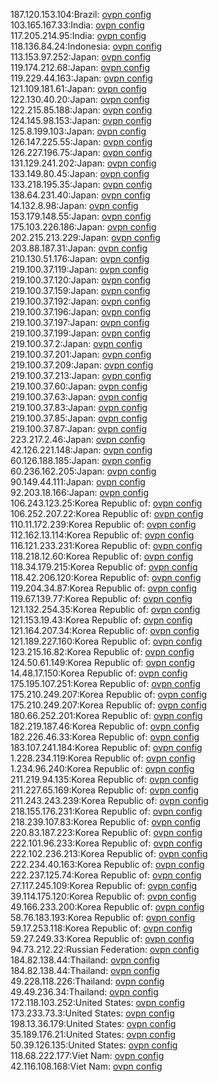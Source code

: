 187.120.153.104:Brazil: [ovpn config](vpn/187_120_153_104.ovpn)  
103.165.167.33:India: [ovpn config](vpn/103_165_167_33.ovpn)  
117.205.214.95:India: [ovpn config](vpn/117_205_214_95.ovpn)  
118.136.84.24:Indonesia: [ovpn config](vpn/118_136_84_24.ovpn)  
113.153.97.252:Japan: [ovpn config](vpn/113_153_97_252.ovpn)  
119.174.212.68:Japan: [ovpn config](vpn/119_174_212_68.ovpn)  
119.229.44.163:Japan: [ovpn config](vpn/119_229_44_163.ovpn)  
121.109.181.61:Japan: [ovpn config](vpn/121_109_181_61.ovpn)  
122.130.40.20:Japan: [ovpn config](vpn/122_130_40_20.ovpn)  
122.215.85.188:Japan: [ovpn config](vpn/122_215_85_188.ovpn)  
124.145.98.153:Japan: [ovpn config](vpn/124_145_98_153.ovpn)  
125.8.199.103:Japan: [ovpn config](vpn/125_8_199_103.ovpn)  
126.147.225.55:Japan: [ovpn config](vpn/126_147_225_55.ovpn)  
126.227.196.75:Japan: [ovpn config](vpn/126_227_196_75.ovpn)  
131.129.241.202:Japan: [ovpn config](vpn/131_129_241_202.ovpn)  
133.149.80.45:Japan: [ovpn config](vpn/133_149_80_45.ovpn)  
133.218.195.35:Japan: [ovpn config](vpn/133_218_195_35.ovpn)  
138.64.231.40:Japan: [ovpn config](vpn/138_64_231_40.ovpn)  
14.132.8.98:Japan: [ovpn config](vpn/14_132_8_98.ovpn)  
153.179.148.55:Japan: [ovpn config](vpn/153_179_148_55.ovpn)  
175.103.226.186:Japan: [ovpn config](vpn/175_103_226_186.ovpn)  
202.215.213.229:Japan: [ovpn config](vpn/202_215_213_229.ovpn)  
203.88.187.31:Japan: [ovpn config](vpn/203_88_187_31.ovpn)  
210.130.51.176:Japan: [ovpn config](vpn/210_130_51_176.ovpn)  
219.100.37.119:Japan: [ovpn config](vpn/219_100_37_119.ovpn)  
219.100.37.120:Japan: [ovpn config](vpn/219_100_37_120.ovpn)  
219.100.37.159:Japan: [ovpn config](vpn/219_100_37_159.ovpn)  
219.100.37.192:Japan: [ovpn config](vpn/219_100_37_192.ovpn)  
219.100.37.196:Japan: [ovpn config](vpn/219_100_37_196.ovpn)  
219.100.37.197:Japan: [ovpn config](vpn/219_100_37_197.ovpn)  
219.100.37.199:Japan: [ovpn config](vpn/219_100_37_199.ovpn)  
219.100.37.2:Japan: [ovpn config](vpn/219_100_37_2.ovpn)  
219.100.37.201:Japan: [ovpn config](vpn/219_100_37_201.ovpn)  
219.100.37.209:Japan: [ovpn config](vpn/219_100_37_209.ovpn)  
219.100.37.213:Japan: [ovpn config](vpn/219_100_37_213.ovpn)  
219.100.37.60:Japan: [ovpn config](vpn/219_100_37_60.ovpn)  
219.100.37.63:Japan: [ovpn config](vpn/219_100_37_63.ovpn)  
219.100.37.83:Japan: [ovpn config](vpn/219_100_37_83.ovpn)  
219.100.37.85:Japan: [ovpn config](vpn/219_100_37_85.ovpn)  
219.100.37.87:Japan: [ovpn config](vpn/219_100_37_87.ovpn)  
223.217.2.46:Japan: [ovpn config](vpn/223_217_2_46.ovpn)  
42.126.221.148:Japan: [ovpn config](vpn/42_126_221_148.ovpn)  
60.126.188.185:Japan: [ovpn config](vpn/60_126_188_185.ovpn)  
60.236.162.205:Japan: [ovpn config](vpn/60_236_162_205.ovpn)  
90.149.44.111:Japan: [ovpn config](vpn/90_149_44_111.ovpn)  
92.203.18.166:Japan: [ovpn config](vpn/92_203_18_166.ovpn)  
106.243.123.25:Korea Republic of: [ovpn config](vpn/106_243_123_25.ovpn)  
106.252.207.22:Korea Republic of: [ovpn config](vpn/106_252_207_22.ovpn)  
110.11.172.239:Korea Republic of: [ovpn config](vpn/110_11_172_239.ovpn)  
112.162.13.114:Korea Republic of: [ovpn config](vpn/112_162_13_114.ovpn)  
116.121.233.231:Korea Republic of: [ovpn config](vpn/116_121_233_231.ovpn)  
118.218.12.60:Korea Republic of: [ovpn config](vpn/118_218_12_60.ovpn)  
118.34.179.215:Korea Republic of: [ovpn config](vpn/118_34_179_215.ovpn)  
118.42.206.120:Korea Republic of: [ovpn config](vpn/118_42_206_120.ovpn)  
119.204.34.87:Korea Republic of: [ovpn config](vpn/119_204_34_87.ovpn)  
119.67.139.77:Korea Republic of: [ovpn config](vpn/119_67_139_77.ovpn)  
121.132.254.35:Korea Republic of: [ovpn config](vpn/121_132_254_35.ovpn)  
121.153.19.43:Korea Republic of: [ovpn config](vpn/121_153_19_43.ovpn)  
121.164.207.34:Korea Republic of: [ovpn config](vpn/121_164_207_34.ovpn)  
121.189.227.160:Korea Republic of: [ovpn config](vpn/121_189_227_160.ovpn)  
123.215.16.82:Korea Republic of: [ovpn config](vpn/123_215_16_82.ovpn)  
124.50.61.149:Korea Republic of: [ovpn config](vpn/124_50_61_149.ovpn)  
14.48.17.150:Korea Republic of: [ovpn config](vpn/14_48_17_150.ovpn)  
175.195.107.251:Korea Republic of: [ovpn config](vpn/175_195_107_251.ovpn)  
175.210.249.207:Korea Republic of: [ovpn config](vpn/175_210_249_207.ovpn)  
175.210.249.207:Korea Republic of: [ovpn config](vpn/175_210_249_207.ovpn)  
180.66.252.201:Korea Republic of: [ovpn config](vpn/180_66_252_201.ovpn)  
182.219.187.46:Korea Republic of: [ovpn config](vpn/182_219_187_46.ovpn)  
182.226.46.33:Korea Republic of: [ovpn config](vpn/182_226_46_33.ovpn)  
183.107.241.184:Korea Republic of: [ovpn config](vpn/183_107_241_184.ovpn)  
1.228.234.119:Korea Republic of: [ovpn config](vpn/1_228_234_119.ovpn)  
1.234.96.240:Korea Republic of: [ovpn config](vpn/1_234_96_240.ovpn)  
211.219.94.135:Korea Republic of: [ovpn config](vpn/211_219_94_135.ovpn)  
211.227.65.169:Korea Republic of: [ovpn config](vpn/211_227_65_169.ovpn)  
211.243.243.239:Korea Republic of: [ovpn config](vpn/211_243_243_239.ovpn)  
218.155.176.231:Korea Republic of: [ovpn config](vpn/218_155_176_231.ovpn)  
218.239.107.83:Korea Republic of: [ovpn config](vpn/218_239_107_83.ovpn)  
220.83.187.223:Korea Republic of: [ovpn config](vpn/220_83_187_223.ovpn)  
222.101.96.233:Korea Republic of: [ovpn config](vpn/222_101_96_233.ovpn)  
222.102.236.213:Korea Republic of: [ovpn config](vpn/222_102_236_213.ovpn)  
222.234.40.163:Korea Republic of: [ovpn config](vpn/222_234_40_163.ovpn)  
222.237.125.74:Korea Republic of: [ovpn config](vpn/222_237_125_74.ovpn)  
27.117.245.109:Korea Republic of: [ovpn config](vpn/27_117_245_109.ovpn)  
39.114.175.120:Korea Republic of: [ovpn config](vpn/39_114_175_120.ovpn)  
49.166.233.200:Korea Republic of: [ovpn config](vpn/49_166_233_200.ovpn)  
58.76.183.193:Korea Republic of: [ovpn config](vpn/58_76_183_193.ovpn)  
59.17.253.118:Korea Republic of: [ovpn config](vpn/59_17_253_118.ovpn)  
59.27.249.33:Korea Republic of: [ovpn config](vpn/59_27_249_33.ovpn)  
94.73.212.22:Russian Federation: [ovpn config](vpn/94_73_212_22.ovpn)  
184.82.138.44:Thailand: [ovpn config](vpn/184_82_138_44.ovpn)  
184.82.138.44:Thailand: [ovpn config](vpn/184_82_138_44.ovpn)  
49.228.118.226:Thailand: [ovpn config](vpn/49_228_118_226.ovpn)  
49.49.236.34:Thailand: [ovpn config](vpn/49_49_236_34.ovpn)  
172.118.103.252:United States: [ovpn config](vpn/172_118_103_252.ovpn)  
173.233.73.3:United States: [ovpn config](vpn/173_233_73_3.ovpn)  
198.13.36.179:United States: [ovpn config](vpn/198_13_36_179.ovpn)  
35.189.176.21:United States: [ovpn config](vpn/35_189_176_21.ovpn)  
50.39.126.135:United States: [ovpn config](vpn/50_39_126_135.ovpn)  
118.68.222.177:Viet Nam: [ovpn config](vpn/118_68_222_177.ovpn)  
42.116.108.168:Viet Nam: [ovpn config](vpn/42_116_108_168.ovpn)  
